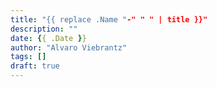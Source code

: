```yaml
---
title: "{{ replace .Name "-" " " | title }}"
description: ""
date: {{ .Date }}
author: "Alvaro Viebrantz"
tags: []
draft: true
---
```

